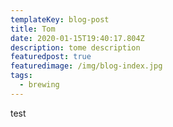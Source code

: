 ```yaml
---
templateKey: blog-post
title: Tom
date: 2020-01-15T19:40:17.804Z
description: tome description
featuredpost: true
featuredimage: /img/blog-index.jpg
tags:
  - brewing
---
```

test
